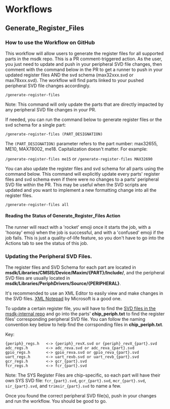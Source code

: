 # Workflows

## Generate_Register_Files

### How to use the Workflow on GitHub

This workflow will allow users to generate the register files for all supported parts in the msdk repo. This is a PR comment-triggered action. As the user, you just need to update and push in your peripheral SVD file changes, then comment with the command below in the PR to get a runner to push in your updated register files AND the svd schema (max32xxx.svd or max78xxx.svd). The workflow will find parts linked to your pushed peripheral SVD file changes accordingly.

`/generate-register-files`

Note: This command will only update the parts that are directly impacted by any peripheral SVD file changes in your PR.

If needed, you can run the command below to generate register files or the svd schema for a single part:

`/generate-register-files (PART_DESIGNATION)`

The `(PART_DESIGNATION)` parameter refers to the part number: max32655, ME10, MAX78002, me18. Capitalization doesn't matter. For example:

`/generate-register-files me15` or `/generate-register-files MAX32690`


You can also update the register files and svd schema for all parts using the command below. This command will explicitly update every parts' register files and svd schema even if there were no changes to a parts' peripheral SVD file within the PR. This may be useful when the SVD scripts are updated and you want to implement a new formatting change into all the register files. 

`/generate-register-files all`

#### Reading the Status of Generate_Register_Files Action

The runner will react with a 'rocket' emoji once it starts the job, with a 'hooray' emoji when the job is successful, and with a 'confused' emoji if the job fails. This is just a quality-of-life feature, so you don't have to go into the Actions tab to see the status of this job.

### Updating the Peripheral SVD Files.

The register files and SVD Schema for each part are located in **msdk/Libraries/CMSIS/Device/Maxim/{PART}/Include/**, and the peripheral SVD files are usually located in **msdk/Libraries/PeriphDrivers/Source/{PERIPHERAL}**.

It's recommended to use an XML Editor to easily view and make changes in the SVD files. [XML Notepad](https://microsoft.github.io/XmlNotepad/#) by Microsoft is a good one.

To update a certain register file, you will have to find the [SVD files in the msdk-internal repo](https://github.com/Analog-Devices-MSDK/msdk-internal/tree/main/SVD/Devices) and go into the parts' **chip_periph.txt** to find the register files' corresponding peripheral SVD file. You can follow the naming convention key below to help find the corrsponding files in **chip_periph.txt**.

Key:

    {periph}_regs.h   <-> {periph}_revX.svd or {periph}_revX_{part}.svd
    adc_regs.h        <-> adc_reva.svd or adc_reva_{part}.svd
    gpio_regs.h       <-> gpio_reva.svd or gpio_reva_{part}.svd
    uart_regs.h       <-> uart_revb.svd or uart_revb_{part}.svd
    gcr_regs.h        <-> gcr_{part}.svd
    fcr_regs.h        <-> fcr_{part}.svd

Note: The SYS Register Files are chip-specific, so each part will have their own SYS SVD file: `fcr_{part}.svd`, `gcr_{part}.svd`, `mcr_{part}.svd`, `sir_{part}.svd`, and `trimsir_{part}.svd` to name a few.

Once you found the correct peripheral SVD file(s), push in your changes and run the workflow. You should be good to go.
